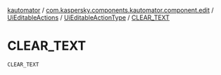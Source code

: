 [kautomator](../../../index.md) / [com.kaspersky.components.kautomator.component.edit](../../index.md) / [UiEditableActions](../index.md) / [UiEditableActionType](index.md) / [CLEAR_TEXT](./-c-l-e-a-r_-t-e-x-t.md)

# CLEAR_TEXT

`CLEAR_TEXT`